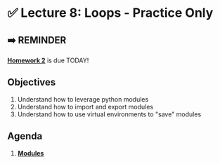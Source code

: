 <!---
{"next":"Lectures/Lecture9.md","title":"Loops Practice"}
-->


# ✅ Lecture 8: Loops - Practice Only

## ➡️ REMINDER
**[Homework 2](../Homework/hwk2.md)** is due TODAY!

## Objectives

1. Understand how to leverage python modules
2. Understand how to import and export modules
3. Understand how to use virtual environments to "save" modules


## Agenda

1. **[Modules](../Topics/modules.md)**
